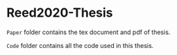 # Reed2020-Thesis

`Paper` folder contains the tex document and pdf of thesis.

`Code` folder contains all the code used in this thesis.
